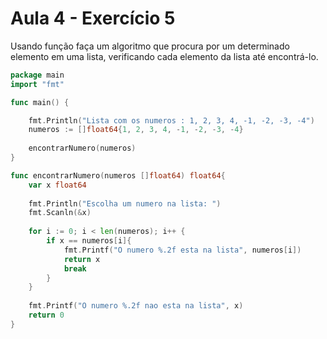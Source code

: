 # Aula 4 - Exercício 5

Usando função faça um algoritmo que procura por um determinado elemento em uma lista, verificando cada elemento da lista até encontrá-lo.

```go
package main
import "fmt"

func main() {

    fmt.Println("Lista com os numeros : 1, 2, 3, 4, -1, -2, -3, -4")
    numeros := []float64{1, 2, 3, 4, -1, -2, -3, -4}
    
    encontrarNumero(numeros)
}

func encontrarNumero(numeros []float64) float64{
    var x float64
    
    fmt.Println("Escolha um numero na lista: ")
    fmt.Scanln(&x)
    
    for i := 0; i < len(numeros); i++ {
        if x == numeros[i]{
            fmt.Printf("O numero %.2f esta na lista", numeros[i])
            return x
            break
        } 
    }
    
    fmt.Printf("O numero %.2f nao esta na lista", x)
    return 0
}
```
